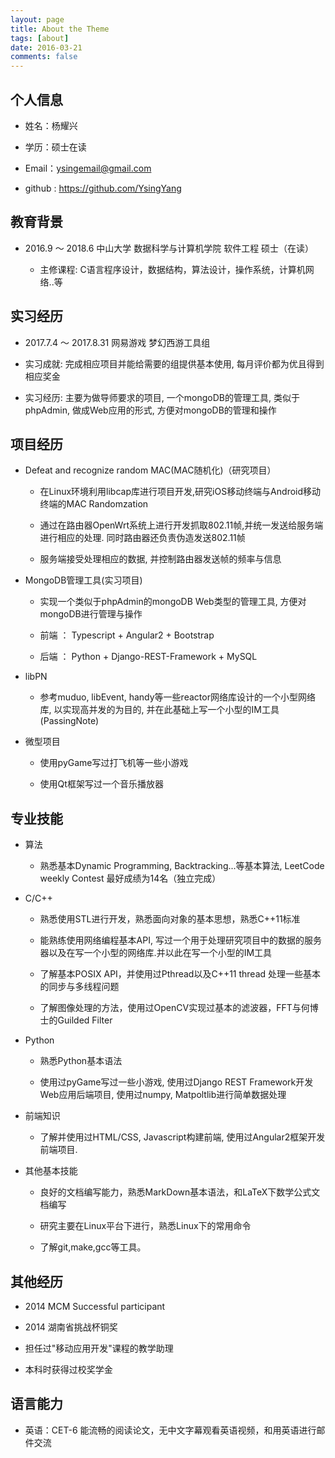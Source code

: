 ```yaml
---
layout: page
title: About the Theme
tags: [about]
date: 2016-03-21
comments: false
---
```


## 个人信息

* 姓名：杨耀兴 

* 学历：硕士在读

* Email：ysingemail@gmail.com

* github : https://github.com/YsingYang


## 教育背景


* 2016.9 ～ 2018.6 中山大学 数据科学与计算机学院 软件工程 硕士（在读）

  - 主修课程: C语言程序设计，数据结构，算法设计，操作系统，计算机网络..等


## 实习经历

* 2017.7.4 ～ 2017.8.31 网易游戏 梦幻西游工具组

* 实习成就: 完成相应项目并能给需要的组提供基本使用, 每月评价都为优且得到相应奖金

* 实习经历: 主要为做导师要求的项目, 一个mongoDB的管理工具, 类似于phpAdmin, 做成Web应用的形式, 方便对mongoDB的管理和操作


## 项目经历


* Defeat and recognize random MAC(MAC随机化)（研究项目） 

  - 在Linux环境利用libcap库进行项目开发,研究iOS移动终端与Android移动终端的MAC Randomzation

  - 通过在路由器OpenWrt系统上进行开发抓取802.11帧,并统一发送给服务端进行相应的处理. 同时路由器还负责伪造发送802.11帧

  - 服务端接受处理相应的数据, 并控制路由器发送帧的频率与信息



* MongoDB管理工具(实习项目)

  - 实现一个类似于phpAdmin的mongoDB Web类型的管理工具, 方便对mongoDB进行管理与操作

  - 前端 ： Typescript + Angular2 + Bootstrap

  - 后端 ： Python + Django-REST-Framework + MySQL



* libPN

  - 参考muduo, libEvent, handy等一些reactor网络库设计的一个小型网络库, 以实现高并发的为目的, 并在此基础上写一个小型的IM工具(PassingNote)


* 微型项目

  - 使用pyGame写过打飞机等一些小游戏

  - 使用Qt框架写过一个音乐播放器

## 专业技能

* 算法

  - 熟悉基本Dynamic Programming, Backtracking...等基本算法, LeetCode weekly Contest 最好成绩为14名（独立完成）


* C/C++

  - 熟悉使用STL进行开发，熟悉面向对象的基本思想，熟悉C++11标准

  - 能熟练使用网络编程基本API, 写过一个用于处理研究项目中的数据的服务器以及在写一个小型的网络库.并以此在写一个小型的IM工具

  - 了解基本POSIX API，并使用过Pthread以及C++11 thread 处理一些基本的同步与多线程问题

  - 了解图像处理的方法，使用过OpenCV实现过基本的滤波器，FFT与何博士的Guilded Filter

* Python

  - 熟悉Python基本语法

  - 使用过pyGame写过一些小游戏, 使用过Django REST Framework开发Web应用后端项目, 使用过numpy, Matpoltlib进行简单数据处理


* 前端知识

  - 了解并使用过HTML/CSS, Javascript构建前端, 使用过Angular2框架开发前端项目.


* 其他基本技能

  - 良好的文档编写能力，熟悉MarkDown基本语法，和LaTeX下数学公式文档编写

  - 研究主要在Linux平台下进行，熟悉Linux下的常用命令

  - 了解git,make,gcc等工具。

## 其他经历

* 2014 MCM Successful participant

* 2014 湖南省挑战杯铜奖

* 担任过"移动应用开发"课程的教学助理

* 本科时获得过校奖学金

## 语言能力

* 英语：CET-6 能流畅的阅读论文，无中文字幕观看英语视频，和用英语进行邮件交流
